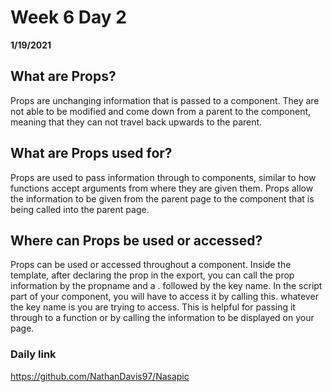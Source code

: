 # Week 6 Day 2
__1/19/2021__

## What are Props? 

Props are unchanging information that is passed to a component. They are not able to be modified and come down from a parent to the component, meaning that they can not travel back upwards to the parent. 

## What are Props used for? 

Props are used to pass information through to components, similar to how functions accept arguments from where they are given them. Props allow the information to be given from the parent page to the component that is being called into the parent page. 

## Where can Props be used or accessed? 

Props can be used or accessed throughout a component. Inside the template, after declaring the prop in the export, you can call the prop information by the propname and a . followed by the key name. In the script part of your component, you will have to access it by calling this. whatever the key name is you are trying to access. This is helpful for passing it through to a function or by calling the information to be displayed on your page. 


### Daily link
https://github.com/NathanDavis97/Nasapic
